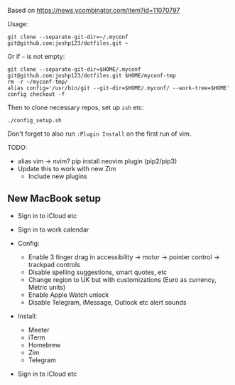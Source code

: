 Based on https://news.ycombinator.com/item?id=11070797

Usage:

```
git clone --separate-git-dir=~/.myconf git@github.com:joshp123/dotfiles.git ~

```

Or if `~` is not empty:

    git clone --separate-git-dir=$HOME/.myconf git@github.com:joshp123/dotfiles.git $HOME/myconf-tmp
    rm -r ~/myconf-tmp/
    alias config='/usr/bin/git --git-dir=$HOME/.myconf/ --work-tree=$HOME'
    config checkout -f
 
Then to clone necessary repos, set up `zsh` etc:

`./config_setup.sh`

Don't forget to also run `:Plugin Install` on the first run of vim.

TODO:
- alias vim -> nvim? pip install neovim plugin (pip2/pip3)
- Update this to work with new Zim
    - Include new plugins

## New MacBook setup
- Sign in to iCloud etc
- Sign in to work calendar
- Config:
    - Enable 3 finger drag in accessibility -> motor -> pointer control -> trackpad controls
    - Disable spelling suggestions, smart quotes, etc
    - Change region to UK but with customizations (Euro as currency, Metric units)
    - Enable Apple Watch unlock
    - Disable Telegram, iMessage, Outlook etc alert sounds
 
- Install:
    - Meeter
    - iTerm
    - Homebrew
    - Zim
    - Telegram

- Sign in to iCloud etc
